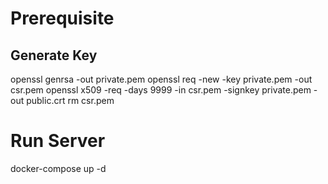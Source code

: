 # Prerequisite
## Generate Key
openssl genrsa -out private.pem
openssl req -new -key private.pem -out csr.pem
openssl x509 -req -days 9999 -in csr.pem -signkey private.pem -out public.crt
rm csr.pem

# Run Server
docker-compose up -d

